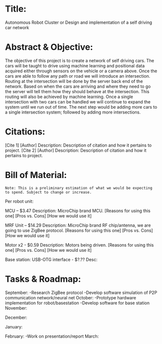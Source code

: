 # Title:
Autonomous Robot Cluster or Design and implementation of a self driving car network

# Abstract & Objective:
The objective of this project is to create a network of self driving cars. The cars will be taught to drive using machine learning and positional data acquired either through sensors on the vehicle or a camera above. Once the cars are able to follow any path or road we will introduce an intersection. Routing at the intersection will be done by the server back end of the network. Based on when the cars are arriving and where they need to go the server will tell them how they should behave at the intersection. This routing will also be achieved by machine learning. Once a single intersection with two cars can be handled we will continue to expand the system until we run out of time. The next step would be adding more cars to a single intersection system; followed by adding more intersections.

# Citations:
[Cite 1] [Author]
	Description: Description of citation and how it pertains to project.
[Cite 2] [Author]
	Description: Description of citation and how it pertains to project.

# Bill of Material:
	Note: This is a preliminary estimation of what we would be expecting to spend. Subject to change or increase.
Per robot unit:

MCU – $3.47
	Description: MicroChip brand MCU. [Reasons for using this one] [Pros vs. Cons] [How we would use it]

MRF Unit – $14.29
	Description: MicroChip brand RF chip/antenna, we are going to use ZigBee protocol. [Reasons for using this one] [Pros vs. Cons] [How we would use it]

Motor x2 - $0.59
	Description: Motors being driven. [Reasons for using this one] [Pros vs. Cons] [How we would use it]

Base station:
USB-OTG interface - $?.??
	Desc:

# Tasks & Roadmap:

September:
	-Research ZigBee protocol
	-Develop software simulation of P2P communication network/neural net
October:
	-Prototype hardware implementation for robot/basestation
	-Develop software for base station
November:

December:

January:

February:
	-Work on presentation/report
March:
